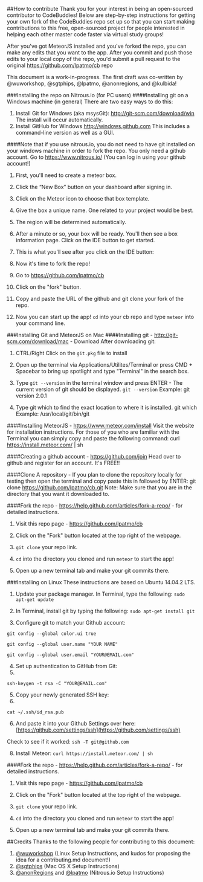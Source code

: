 ##How to contribute
Thank you for your interest in being an open-sourced contributor to CodeBuddies! Below are step-by-step instructions for getting your own fork of the CodeBuddies repo set up so that you can start making contributions to this free, open-sourced project for people interested in helping each other master code faster via virtual study groups! 

After you've got MeteorJS installed and you've forked the repo, you can make any edits that you want to the app. After you commit and push those edits to your local copy of the repo, you'd submit a pull request to the original https://github.com/lpatmo/cb repo

This document is a work-in-progress. The first draft was co-written by @wuworkshop, @sgtphips, @lpatmo, @anonregions, and @kulbida!

###Installing the repo on Nitrous.io (for PC users)
####Installing git on a Windows machine (in general)
There are two easy ways to do this:
1. Install Git for Windows (aka msysGit): http://git-scm.com/download/win The install will occur automatically.
2. Install GitHub for Windows http://windows.github.com This includes a command-line version as well as a GUI.

####Note that if you use nitrous.io, you do not need to have git installed on your windows machine in order to fork the repo. You only need a github account.
Go to https://www.nitrous.io/ (You can log in using your github account!)

1. First, you'll need to create a meteor box.

2. Click the “New Box” button on your dashboard after signing in.

3. Click on the Meteor icon to choose that box template.

4. Give the box a unique name. One related to your project would be best.

5. The region will be determined automatically.

6. After a minute or so, your box will be ready. You'll then see a box information page. Click on the IDE button to get started.

7. This is what you'll see after you click on the IDE button:


8. Now it's time to fork the repo!

9. Go to https://github.com/lpatmo/cb
10. Click on the "fork" button.
11. Copy and paste the URL of the github and git clone your fork of the repo. 

12. Now you can start up the app! ```cd``` into your cb repo and type ```meteor``` into your command line.


###Installing Git and MeteorJS on Mac
####Installing git - http://git-scm.com/download/mac - Download
After downloading git:

1. CTRL/Right Click on the ```git.pkg``` file to install

2. Open up the terminal via Applications/Utilites/Terminal or press CMD + Spacebar to bring up spotlight and type "Terminal" in the search box.

3. Type ```git --version``` in the terminal window and press ENTER - The current version of git should be displayed.
  ```git --version```
   Example: git version 2.0.1

4. Type git which to find the exact location to where it is installed.
    git which
    Example: /usr/local/git/bin/git

####Installing MeteorJS - https://www.meteor.com/install
Visit the website for installation instructions.
For those of you who are familiar with the Terminal you can simply copy and paste the following command:
curl https://install.meteor.com/ | sh

####Creating a github account - https://github.com/join
Head over to github and register for an account. It's FREE!!

####Clone A repository - If you plan to clone the repository locally for testing then open the terminal and copy paste this in followed by ENTER:
git clone https://github.com/lpatmo/cb.git 
Note: Make sure that you are in the directory that you want it downloaded to.

####Fork the repo - https://help.github.com/articles/fork-a-repo/ - for detailed instructions.

1. Visit this repo page - https://github.com/lpatmo/cb

2. Click on the "Fork" button located at the top right of the webpage.

3. ```git clone``` your repo link.

4. ```cd``` into the directory you cloned and run ```meteor``` to start the app!

5. Open up a new terminal tab and make your git commits there. 


###Installing on Linux
These instructions are based on Ubuntu 14.04.2 LTS.
1. Update your package manager. In Terminal, type the following: 
```sudo apt-get update```

2. In Terminal, install git by typing the following: 
```sudo apt-get install git```

3. Configure git to match your Github account:

```git config --global color.ui true```

```git config --global user.name "YOUR NAME"```

```git config --global user.email "YOUR@EMAIL.com"```

4. Set up authentication to GitHub from Git:
5. 
```ssh-keygen -t rsa -C "YOUR@EMAIL.com"```

5. Copy your newly generated SSH key:
6. 
```cat ~/.ssh/id_rsa.pub```

6. And paste it into your Github Settings over here: [https://github.com/settings/ssh](https://github.com/settings/ssh)

Check to see if it worked:
```ssh -T git@github.com```

8. Install Meteor:
```curl https://install.meteor.com/ | sh```

####Fork the repo - https://help.github.com/articles/fork-a-repo/ - for detailed instructions.

1. Visit this repo page - https://github.com/lpatmo/cb

2. Click on the "Fork" button located at the top right of the webpage.

3. ```git clone``` your repo link.

4. ```cd``` into the directory you cloned and run ```meteor``` to start the app!

5. Open up a new terminal tab and make your git commits there. 


##Credits
Thanks to the following people for contributing to this document:

1. [@wuworkshop](https://github.com/sgtphips) (Linux Setup Instructions, and kudos for proposing the idea for a contributing.md document!)
2. [@sgtphips](https://github.com/sgtphips) (Mac OS X Setup Instructions)
3. [@anonRegions](https://github.com/sgtphips) and [@lpatmo](https://github.com/lpatmo)  (Nitrous.io Setup Instructions) 


